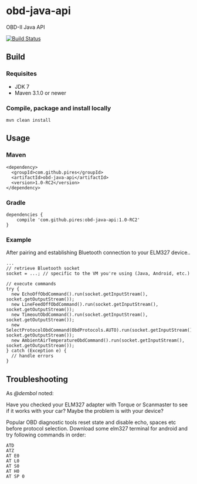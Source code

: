 obd-java-api
============

OBD-II Java API

[![Build Status](https://drone.io/github.com/pires/obd-java-api/status.png)](https://drone.io/github.com/pires/obd-java-api/latest)

## Build ##

### Requisites ###

* JDK 7
* Maven 3.1.0 or newer

### Compile, package and install locally ###

```
mvn clean install
```

## Usage ##

### Maven ###
```
<dependency>
  <groupId>com.github.pires</groupId>
  <artifactId>obd-java-api</artifactId>
  <version>1.0-RC2</version>
</dependency>
```

### Gradle ###
```
dependencies {
    compile 'com.github.pires:obd-java-api:1.0-RC2'
}
```

### Example ###

After pairing and establishing Bluetooth connection to your ELM327 device..
```
...
// retrieve Bluetooth socket
socket = ...; // specific to the VM you're using (Java, Android, etc.)

// execute commands
try {
  new EchoOffObdCommand().run(socket.getInputStream(), socket.getOutputStream());
  new LineFeedOffObdCommand().run(socket.getInputStream(), socket.getOutputStream());
  new TimeoutObdCommand().run(socket.getInputStream(), socket.getOutputStream());
  new SelectProtocolObdCommand(ObdProtocols.AUTO).run(socket.getInputStream(), socket.getOutputStream());
  new AmbientAirTemperatureObdCommand().run(socket.getInputStream(), socket.getOutputStream());
} catch (Exception e) {
  // handle errors
}
```

## Troubleshooting ##

As *@dembol* noted:

Have you checked your ELM327 adapter with Torque or Scanmaster to see if it works with your car? Maybe the problem is with your device?

Popular OBD diagnostic tools reset state and disable echo, spaces etc before protocol selection. Download some elm327 terminal for android and try following commands in order:
```
ATD
ATZ
AT E0
AT L0
AT S0
AT H0
AT SP 0
```
